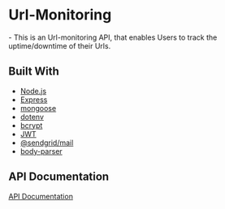 <h1 text-align='center'> Url-Monitoring </h1>
  - This is an Url-monitoring API, that enables Users to track the uptime/downtime of their Urls.
 
<h2>Built With </h2>

-   [Node.js](https://nodejs.org/en/)
-   [Express](https://expressjs.com/)
-   [mongoose](https://www.npmjs.com/package/mongoose)
-   [dotenv](https://www.npmjs.com/package/dotenv)
-   [bcrypt](https://www.npmjs.com/package/bcrypt)
-   [JWT](https://www.npmjs.com/package/jsonwebtoken)
-   [@sendgrid/mail](https://www.npmjs.com/package/@sendgrid/mail)
-   [body-parser](https://www.npmjs.com/package/body-parser)


<h2> API Documentation </h2>
<a href="https://urlmonitorapi.stoplight.io/docs/url-monitor/branches/main/8e6db5f8789aa-create-new-user"> API Documentation </a>

